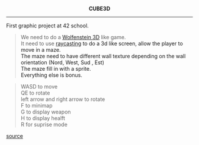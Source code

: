**<p align="center">CUBE3D<p/>**
<hr/>
First graphic project at 42 school.<br/>

>We need to do a <a href="https://en.wikipedia.org/wiki/Wolfenstein_3D" target="_blank">Wolfenstein 3D</a> like game.<br/>
It need to use <a href="https://en.wikipedia.org/wiki/Ray_casting">raycasting<a/> to do a 3d like screen, allow the player to move in a maze.<br/>
The maze need to have different wall texture depending on the wall orientation (Nord, West, Sud , Est)<br/>
The maze fill in with a sprite.<br/>
Everything else is bonus.<br/>

>WASD to move<br/>
QE to rotate<br/>
left arrow and right arrow to rotate<br/>
F to minimap<br/>
G to display weapon<br/>
H to display healft<br/>
R for suprise mode<br/>

<a href="https://lodev.org/cgtutor/raycasting.html">source<a/>
